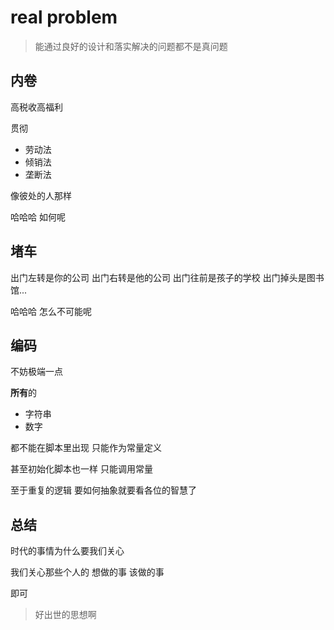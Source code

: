 # real problem

> 能通过良好的设计和落实解决的问题都不是真问题

## 内卷

高税收高福利

贯彻
- 劳动法
- 倾销法
- 垄断法

像彼处的人那样

哈哈哈
如何呢

## 堵车

出门左转是你的公司
出门右转是他的公司
出门往前是孩子的学校
出门掉头是图书馆...

哈哈哈
怎么不可能呢

## 编码

不妨极端一点

**所有**的
- 字符串
- 数字

都不能在脚本里出现
只能作为常量定义

甚至初始化脚本也一样
只能调用常量

至于重复的逻辑
要如何抽象就要看各位的智慧了

## 总结

时代的事情为什么要我们关心

我们关心那些个人的
想做的事
该做的事

即可

> 好出世的思想啊

